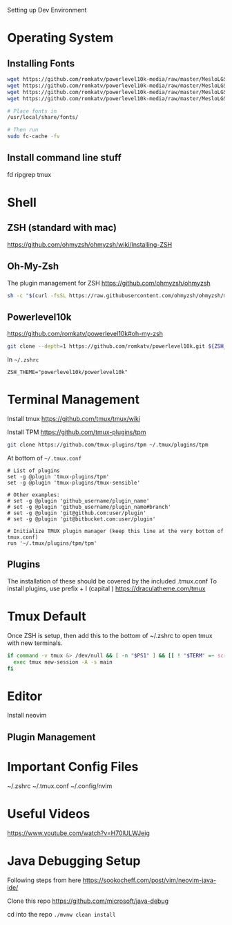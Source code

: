 Setting up Dev Environment

# Operating System

## Installing Fonts
```bash
wget https://github.com/romkatv/powerlevel10k-media/raw/master/MesloLGS%20NF%20Regular.ttf
wget https://github.com/romkatv/powerlevel10k-media/raw/master/MesloLGS%20NF%20Bold.ttf
wget https://github.com/romkatv/powerlevel10k-media/raw/master/MesloLGS%20NF%20Italic.ttf
wget https://github.com/romkatv/powerlevel10k-media/raw/master/MesloLGS%20NF%20Bold%20Italic.ttf

# Place fonts in 
/usr/local/share/fonts/

# Then run
sudo fc-cache -fv
```

## Install command line stuff
fd
ripgrep
tmux

# Shell

## ZSH (standard with mac)

https://github.com/ohmyzsh/ohmyzsh/wiki/Installing-ZSH

## Oh-My-Zsh
The plugin management for ZSH
https://github.com/ohmyzsh/ohmyzsh

```bash
sh -c "$(curl -fsSL https://raw.githubusercontent.com/ohmyzsh/ohmyzsh/master/tools/install.sh)"
```


## Powerlevel10k
https://github.com/romkatv/powerlevel10k#oh-my-zsh

```bash
git clone --depth=1 https://github.com/romkatv/powerlevel10k.git ${ZSH_CUSTOM:-$HOME/.oh-my-zsh/custom}/themes/powerlevel10k
```
In `~/.zshrc`
```
ZSH_THEME="powerlevel10k/powerlevel10k"
```

# Terminal Management

Install tmux
https://github.com/tmux/tmux/wiki

Install TPM
https://github.com/tmux-plugins/tpm

```bash
git clone https://github.com/tmux-plugins/tpm ~/.tmux/plugins/tpm
```

At bottom of `~/.tmux.conf`
```
# List of plugins
set -g @plugin 'tmux-plugins/tpm'
set -g @plugin 'tmux-plugins/tmux-sensible'

# Other examples:
# set -g @plugin 'github_username/plugin_name'
# set -g @plugin 'github_username/plugin_name#branch'
# set -g @plugin 'git@github.com:user/plugin'
# set -g @plugin 'git@bitbucket.com:user/plugin'

# Initialize TMUX plugin manager (keep this line at the very bottom of tmux.conf)
run '~/.tmux/plugins/tpm/tpm'
```

## Plugins
The installation of these should be covered by the included .tmux.conf
To install plugins, use prefix + I (capital )
https://draculatheme.com/tmux

# Tmux Default 
Once ZSH is setup, then add this to the bottom of ~/.zshrc to open tmux with new terminals.
```bash
if command -v tmux &> /dev/null && [ -n "$PS1" ] && [[ ! "$TERM" =~ screen ]] && [[ ! "$TERM" =~ tmux ]] && [ -z "$TMUX" ]; then
  exec tmux new-session -A -s main
fi
```

# Editor

Install neovim

## Plugin Management

# Important Config Files
~/.zshrc
~/.tmux.conf
~/.config/nvim

# Useful Videos
https://www.youtube.com/watch?v=H70lULWJeig

# Java Debugging Setup
Following steps from here
https://sookocheff.com/post/vim/neovim-java-ide/

Clone this repo
https://github.com/microsoft/java-debug

cd into the repo
`./mvnw clean install`


